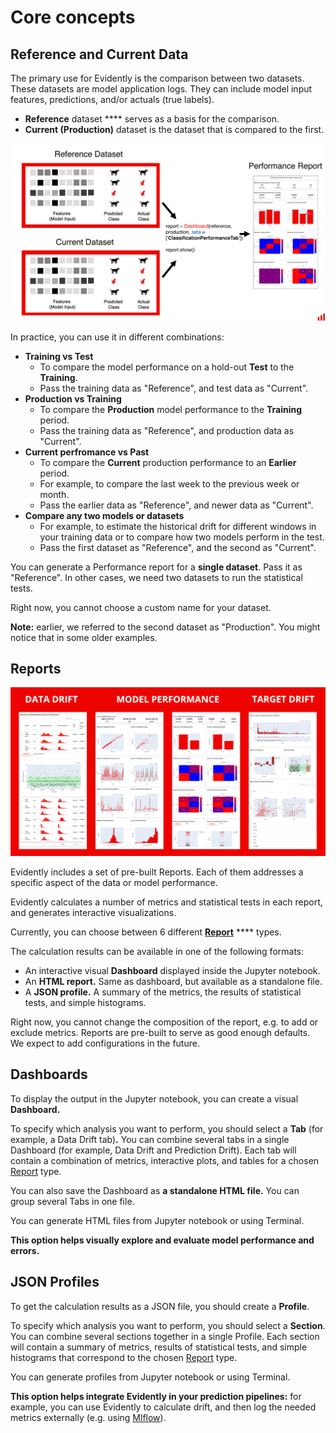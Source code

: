 # Core concepts

## **Reference and Current Data**

The primary use for Evidently is the comparison between two datasets. These datasets are model application logs. They can include model input features, predictions, and/or actuals (true labels).&#x20;

* **Reference** dataset **** serves as a basis for the comparison.
* **Current (Production)** dataset is the dataset that is compared to the first.&#x20;

![](../.gitbook/assets/two_datasets_classification.png)

In practice, you can use it in different combinations:

* **Training vs Test**&#x20;
  * To compare the model performance on a hold-out **Test** to the **Training**.&#x20;
  * Pass the training data as "Reference", and test data as "Current".
* **Production vs Training**&#x20;
  * To compare the **Production** model performance to the **Training** period.&#x20;
  * Pass the training data as "Reference", and production data as "Current".
* **Current perfromance vs Past**&#x20;
  * To compare the **Current** production performance to an **Earlier** period.&#x20;
  * For example, to compare the last week to the previous week or month.&#x20;
  * Pass the earlier data as "Reference", and newer data as "Current".&#x20;
* **Compare any two models or datasets**&#x20;
  * For example, to estimate the historical drift for different windows in your training data or to compare how two models perform in the test.&#x20;
  * Pass the first dataset as "Reference", and the second as "Current".&#x20;

You can generate a Performance report for a **single dataset**. Pass it as "Reference". In other cases, we need two datasets to run the statistical tests. &#x20;

Right now, you cannot choose a custom name for your dataset.&#x20;

**Note:** earlier, we referred to the second dataset as "Production". You might notice that in some older examples. &#x20;

## Reports

![](../.gitbook/assets/image%20(2).png)

Evidently includes a set of pre-built Reports. Each of them addresses a specific aspect of the data or model performance.&#x20;

Evidently calculates a number of metrics and statistical tests in each report, and generates interactive visualizations.

Currently, you can choose between 6 different [**Report**](reports/) **** types.  &#x20;

The calculation results can be available in one of the following formats:&#x20;

* An interactive visual **Dashboard** displayed inside the Jupyter notebook.
* An **HTML report.** Same as dashboard, but available as a standalone file.&#x20;
* A **JSON profile.** A summary of the metrics, the results of statistical tests, and simple histograms.&#x20;

Right now, you cannot change the composition of the report, e.g. to add or exclude metrics. Reports are pre-built to serve as good enough defaults. We expect to add configurations in the future.

## Dashboards

To display the output in the Jupyter notebook, you can create a visual **Dashboard.**&#x20;

To specify which analysis you want to perform, you should select a **Tab** (for example, a Data Drift tab)**.** You can combine several tabs in a single Dashboard (for example, Data Drift and Prediction Drift). Each tab will contain a combination of metrics, interactive plots, and tables for a chosen [Report](reports/) type.&#x20;

You can also save the Dashboard as **a standalone HTML file.** You can group several Tabs in one file.&#x20;

You can generate HTML files from Jupyter notebook or using Terminal.&#x20;

**This option helps visually explore and evaluate model performance and errors.**

## JSON Profiles

To get the calculation results as a JSON file, you should create a **Profile**.

To specify which analysis you want to perform, you should select a **Section**. You can combine several sections together in a single Profile. Each section will contain a summary of metrics, results of statistical tests, and simple histograms that correspond to the chosen [Report](reports/) type.&#x20;

You can generate profiles from Jupyter notebook or using Terminal.&#x20;

**This option helps integrate Evidently in your prediction pipelines:** for example, you can use Evidently to calculate drift, and then log the needed metrics externally (e.g. using [Mlflow](step-by-step-guides/integrations/evidently-+-mlflow.md)).



## &#x20;
